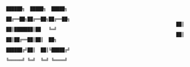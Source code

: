                                                                     ██████╗  █████╗  █████╗
                                                                    ██╔══██╗██╔══██╗██╔══██╗
                                                                    ██║  ██║███████║██   ╚═╝
                                                                    ██║  ██║██╔══██║██║  ██╗
                                                                    ██████╔╝██║  ██║╚█████╔╝
                                                                    ╚═════╝ ╚═╝  ╚═╝ ╚════╝ 
                                                                    
